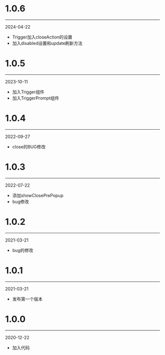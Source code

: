 # 1.0.6

***

2024-04-22

* Trigger加入closeAction的设置
* 加入disabled设置和update刷新方法

# 1.0.5

***

2023-10-11

* 加入Trigger组件
* 加入TriggerPrompt组件

# 1.0.4

***

2022-09-27

* close的BUG修改

# 1.0.3

***

2022-07-22

* 添加showClosePrePopup
* bug修改

# 1.0.2

***

2021-03-21

* bug的修改

# 1.0.1

***

2021-03-21

* 发布第一个版本

# 1.0.0

***

2020-12-22

* 加入代码
